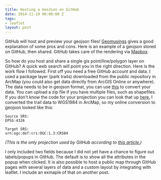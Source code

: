 ```yaml
---
title: Hosting a GeoJson on GitHub
date: 2014-11-19 00:00:00 Z
tags:
- leaflet
layout: post
---
```

GitHub will host and preview your geojson files! [Geomusings](http://blog.geomusings.com/2013/06/18/geojson-on-github-now-what/) gives a good explanation of some pros and cons. Here is an example of a geojson stored on GitHub, then shared. GitHub takes care of the rendering via [Mapbox](https://www.mapbox.com).

<script src="https://embed.github.com/view/geojson/reyemtm/geojson/master/metro-trails-2012.geojson?width=1140px"></script>

So how do you host and share a single gis point/line/polygon layer on GitHub? A quick web search will point you in the right direction. Here is the work flow I followed. First off you need a free GitHub account and data. I used a package layer (park trails) downloaded from the public repository in ArcMap (you could also get data directly from ArcGIS Online or anywhere). The data needs to be in geojson format, you can use [this](http://ogre.adc4gis.com/) to convert your data. You can upload a zip file if you have multiple files, such as shapefiles. If you don't know the code for your projection you can look that up [here.]("http://spatialreference.org/ref/) I converted the trail data to WGS1984 in ArcMap, so my online conversion to geojson looked like this:

    Source SRS:
    EPSG:4326

    Target SRS:
    urn:ogc:def:crs:OGC:1.3:CRS84

*(This is the only projection used by GitHub according to [this article.](https://help.github.com/articles/mapping-geojson-files-on-github/))*

I only included two fields because I did not yet have a chance to figure out labels/popups in GitHub. The default is to show all the attributes in the popup when clicked. It is also possible to host a public map through GitHub pages with several layers of data and a custom layout by integrating with leaflet. I include an exmaple of that on another post.  
